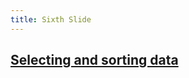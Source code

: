 ```yaml
---
title: Sixth Slide
---
```


## [Selecting and sorting data](https://librarycarpentry.org/lc-sql/02-selecting-sorting-data/index.html)
